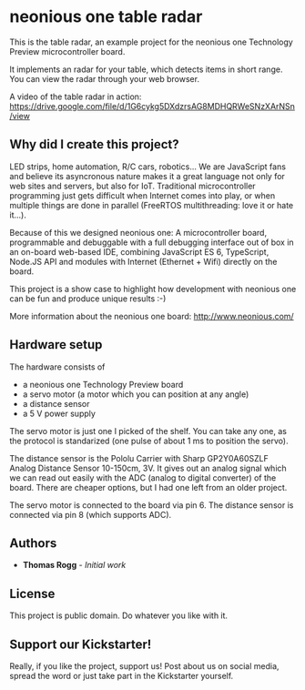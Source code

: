 # neonious one table radar

This is the table radar, an example project for the neonious one Technology Preview microcontroller board.

It implements an radar for your table, which detects items in short range. You can view the radar through your web browser.

A video of the table radar in action: https://drive.google.com/file/d/1G6cykg5DXdzrsAG8MDHQRWeSNzXArNSn/view


## Why did I create this project?

LED strips, home automation, R/C cars, robotics... We are JavaScript fans and believe its asyncronous nature makes it a great language not only for web sites and servers, but also for IoT. Traditional microcontroller programming just gets difficult when Internet comes into play, or when multiple things are done in parallel (FreeRTOS multithreading: love it or hate it...).

Because of this we designed neonious one: A microcontroller board, programmable and debuggable with a full debugging interface out of box in an on-board web-based IDE, combining JavaScript ES 6, TypeScript, Node.JS API and modules with Internet (Ethernet + Wifi) directly on the board.

This project is a show case to highlight how development with neonious one can be fun and produce unique results :-)

More information about the neonious one board: http://www.neonious.com/


## Hardware setup

The hardware consists of

- a neonious one Technology Preview board
- a servo motor (a motor which you can position at any angle)
- a distance sensor
- a 5 V power supply

The servo motor is just one I picked of the shelf. You can take any one, as the protocol is standarized (one pulse of about 1 ms to position the servo).

The distance sensor is the Pololu Carrier with Sharp GP2Y0A60SZLF Analog Distance Sensor 10-150cm, 3V. It gives out an analog signal which we can read out easily with the ADC (analog to digital converter) of the board. There are cheaper options, but I had one left from an older project.

The servo motor is connected to the board via pin 6. The distance sensor is connected via pin 8 (which supports ADC).


## Authors

* **Thomas Rogg** - *Initial work*


## License

This project is public domain. Do whatever you like with it.


## Support our Kickstarter!

Really, if you like the project, support us! Post about us on social media, spread the word or just take part in the Kickstarter
yourself.

